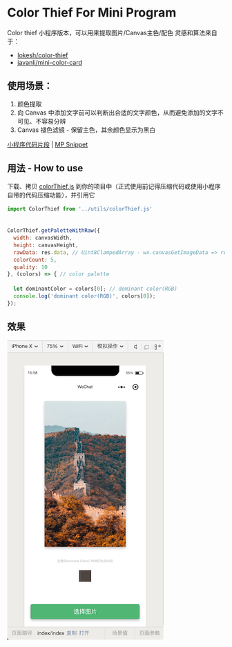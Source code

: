 # Color Thief For Mini Program

Color thief 小程序版本，可以用来提取图片/Canvas主色/配色
灵感和算法来自于：
- [lokesh/color-thief](https://github.com/lokesh/color-thief)
- [javanli/mini-color-card](https://github.com/javanli/mini-color-card)

## 使用场景：
1. 颜色提取
2. 向 Canvas 中添加文字前可以判断出合适的文字颜色，从而避免添加的文字不可见、不容易分辨
3. Canvas 褪色滤镜 - 保留主色，其余颜色显示为黑白

[小程序代码片段](https://developers.weixin.qq.com/s/g6vE6dmY7Z9b) | [MP Snippet](https://developers.weixin.qq.com/s/g6vE6dmY7Z9b)

## 用法 - How to use

下载、拷贝 [colorThief.js](https://github.com/TerryWang9112/color-thief-for-mini-program/blob/master/utils/colorThief.js) 到你的项目中（正式使用前记得压缩代码或使用小程序自带的代码压缩功能），并引用它

```javascript
import ColorThief from '../utils/colorThief.js'


ColorThief.getPaletteWithRaw({
  width: canvasWidth,
  height: canvasHeight,
  rawData: res.data, // Uint8ClampedArray - wx.canvasGetImageData => res.data
  colorCount: 5,
  quality: 10
}, (colors) => { // color palette

  let dominantColor = colors[0]; // dominant color(RGB)
  console.log('dominant color(RGB)', colors[0]);
});
```

## 效果

![result](https://github.com/TerryWang9112/color-thief-for-mini-program/blob/master/color-thief-MP-01.png)
